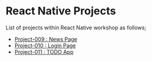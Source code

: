 # React Native Projects

List of projects within React Native workshop as follows;

- [Project-009 : News Page](./009-news-page/README.md)
- [Project-010 : Login Page](./010-login-page/README.md)
- [Project-011 : TODO App](./011-todo-app/README.md)